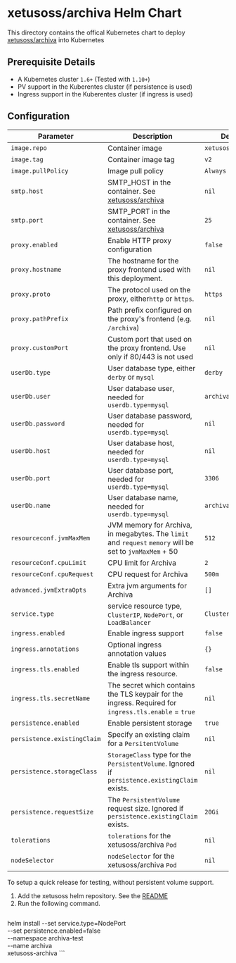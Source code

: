 # xetusoss/archiva Helm Chart

This directory contains the offical Kubernetes chart to deploy [xetusoss/archiva](https://github.com/xetus-oss/docker-archiva) into Kubernetes

## Prerequisite Details

* A Kubernetes cluster `1.6+` (Tested with `1.10+`)
* PV support in the Kuberentes cluster (if persistence is used)
* Ingress support in the Kuberentes cluster (if ingress is used)

## Configuration

| Parameter                   | Description                                                                                                      | Default            |
|-----------------------------|------------------------------------------------------------------------------------------------------------------|--------------------|
| `image.repo`                | Container image                                                                                                  | `xetusoss/archiva` |
| `image.tag`                 | Container image tag                                                                                              | `v2`               |
| `image.pullPolicy`          | Image pull policy                                                                                                | `Always`           |
| `smtp.host`                 | SMTP_HOST in the container. See [xetusoss/archiva](https://github.com/xetus-oss/docker-archiva)                  | `nil`              |
| `smtp.port`                 | SMTP_PORT in the container. See [xetusoss/archiva](https://github.com/xetus-oss/docker-archiva)                  | `25`               |
| `proxy.enabled`             | Enable HTTP proxy configuration                                                                                  | `false`            |
| `proxy.hostname`            | The hostname for the proxy frontend used with this deployment.                                                   | `nil`              |
| `proxy.proto`               | The protocol used on the proxy, either`http` or `https`.                                                         | `https`            |
| `proxy.pathPrefix`          | Path prefix configured on the proxy's frontend (e.g. `/archiva`)                                                 | `nil`              |
| `proxy.customPort`          | Custom port that used on the proxy frontend. Use only if 80/443 is not used                                      | `nil`              |
| `userDb.type`               | User database type, either `derby` or `mysql`                                                                    | `derby`            |
| `userDb.user`               | User database user, needed for `userdb.type=mysql`                                                               | `archiva`          |
| `userDb.password`           | User database password, needed for `userdb.type=mysql`                                                           | `nil`              |
| `userDb.host`               | User database host, needed for `userdb.type=mysql`                                                               | `nil`              |
| `userDb.port`               | User database port, needed for `userdb.type=mysql`                                                               | `3306`             |
| `userDb.name`               | User database name, needed for `userdb.type=mysql`                                                               | `archiva`          |
| `resourceconf.jvmMaxMem`    | JVM memory for Archiva, in megabytes. The `limit` and `request` `memory` will be set to `jvmMaxMem` + 50         | `512`              |
| `resourceConf.cpuLimit`     | CPU limit for Archiva                                                                                            | `2`                |
| `resourceConf.cpuRequest`   | CPU request for Archiva                                                                                          | `500m`             |
| `advanced.jvmExtraOpts`     | Extra jvm arguments for Archiva                                                                                  | `[]`               |
| `service.type`              | service resource type, `ClusterIP`, `NodePort`, or `LoadBalancer`                                                | `ClusterIP`        |
| `ingress.enabled`           | Enable ingress support                                                                                           | `false`            |
| `ingress.annotations`       | Optional ingress annotation values                                                                               | `{}`               |
| `ingress.tls.enabled`       | Enable tls support within the ingress resource.                                                                  | `false`            |
| `ingress.tls.secretName`    | The secret which contains the TLS keypair for the ingress. Required for `ingress.tls.enable` = `true`            | `nil`              |
| `persistence.enabled`       | Enable persistent storage                                                                                        | `true`             |
| `persistence.existingClaim` | Specify an existing claim for a `PersitentVolume`                                                                | `nil`              |
| `persistence.storageClass`  | `StorageClass` type for the `PersistentVolume`. Ignored if `persistence.existingClaim` exists.                   | `nil`              |
| `persistence.requestSize`   | The `PersistentVolume` request size. Ignored if `persistence.existingClaim` exists.                              | `20Gi`             |
| `tolerations`               | `tolerations` for the xetusoss/archiva `Pod`                                                                     | `nil`              |
| `nodeSelector`              | `nodeSelector` for the xetusoss/archiva `Pod`                                                                    | `nil`              |


To setup a quick release for testing, without persistent volume support.

1. Add the xetusoss helm repository. See the [README](../README.md)
2. Run the following command.
    ```
helm install --set service.type=NodePort\
    --set persistence.enabled=false\
    --namespace archiva-test\
    --name archiva\
    xetusoss-archiva
    ```
